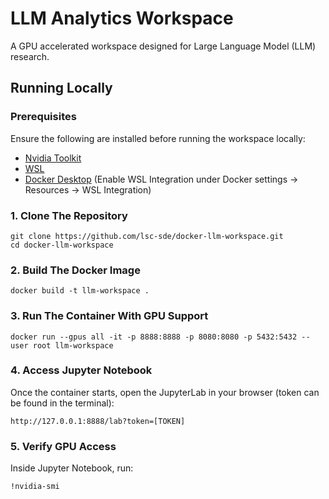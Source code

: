 # LLM Analytics Workspace
A GPU accelerated workspace designed for Large Language Model (LLM) research.

## Running Locally
### Prerequisites 
Ensure the following are installed before running the workspace locally:
- [Nvidia Toolkit](https://developer.nvidia.com/cuda-toolkit)
- [WSL](https://learn.microsoft.com/en-us/windows/wsl/install)
- [Docker Desktop](https://app.docker.com/) (Enable WSL Integration under Docker settings → Resources → WSL Integration)

### 1. Clone The Repository
``` 
git clone https://github.com/lsc-sde/docker-llm-workspace.git
cd docker-llm-workspace
``` 

### 2. Build The Docker Image
``` 
docker build -t llm-workspace .
``` 

### 3. Run The Container With GPU Support
``` 
docker run --gpus all -it -p 8888:8888 -p 8080:8080 -p 5432:5432 --user root llm-workspace
``` 

### 4. Access Jupyter Notebook
Once the container starts, open the JupyterLab in your browser (token can be found in the terminal):
``` 
http://127.0.0.1:8888/lab?token=[TOKEN]
``` 

### 5. Verify GPU Access
Inside Jupyter Notebook, run:
``` 
!nvidia-smi
``` 